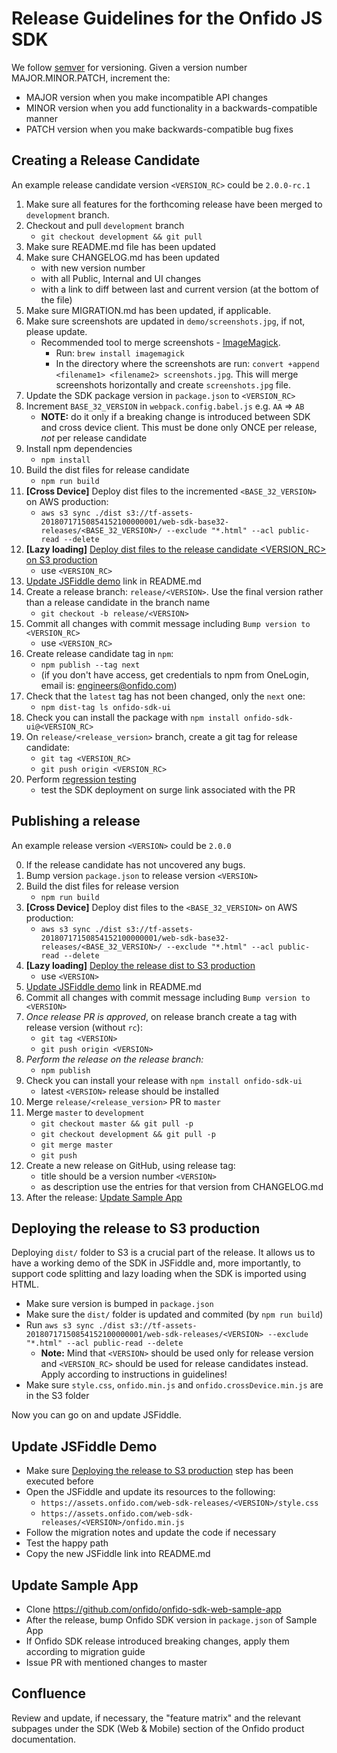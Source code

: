 # Release Guidelines for the Onfido JS SDK

We follow [semver](http://semver.org/) for versioning. Given a version number MAJOR.MINOR.PATCH, increment the:

* MAJOR version when you make incompatible API changes
* MINOR version when you add functionality in a backwards-compatible manner
* PATCH version when you make backwards-compatible bug fixes

## Creating a Release Candidate

An example release candidate version `<VERSION_RC>` could be `2.0.0-rc.1`

1. Make sure all features for the forthcoming release have been merged to `development` branch.
2. Checkout and pull `development` branch
    - `git checkout development && git pull`
3. Make sure README.md file has been updated
4. Make sure CHANGELOG.md has been updated
    - with new version number
    - with all Public, Internal and UI changes
    - with a link to diff between last and current version (at the bottom of the file)
5. Make sure MIGRATION.md has been updated, if applicable.
6. Make sure screenshots are updated in `demo/screenshots.jpg`, if not, please update.
    - Recommended tool to merge screenshots - [ImageMagick](https://www.imagemagick.org/script/index.php).
      - Run: `brew install imagemagick`
      - In the directory where the screenshots are run: `convert +append <filename1> <filename2> screenshots.jpg`. This will merge screenshots horizontally and create `screenshots.jpg` file.
7. Update the SDK package version in `package.json` to `<VERSION_RC>`
8. Increment `BASE_32_VERSION` in `webpack.config.babel.js` e.g. `AA` => `AB`
    - **NOTE:** do it only if a breaking change is introduced between SDK and cross device client. This must be done only ONCE per release, *not* per release candidate
9. Install npm dependencies
    - `npm install`
10. Build the dist files for release candidate
    - `npm run build`
11. **[Cross Device]** Deploy dist files to the incremented `<BASE_32_VERSION>` on AWS production:
    - `aws s3 sync ./dist s3://tf-assets-20180717150854152100000001/web-sdk-base32-releases/<BASE_32_VERSION>/ --exclude "*.html" --acl public-read --delete`
12. **[Lazy loading]** [Deploy dist files to the release candidate <VERSION_RC> on S3 production](#deploying-the-release-to-S3-production)
    - use `<VERSION_RC>`
13. [Update JSFiddle demo](#update-jsfiddle-demo) link in README.md
14. Create a release branch: `release/<VERSION>`. Use the final version rather than a release candidate in the branch name
    - `git checkout -b release/<VERSION>`
15. Commit all changes with commit message including `Bump version to <VERSION_RC>`
    - use `<VERSION_RC>`
16. Create release candidate tag in `npm`:
    - `npm publish --tag next`
    - (if you don't have access, get credentials to npm from OneLogin, email is: engineers@onfido.com)
17. Check that the `latest` tag has not been changed, only the `next` one:
    - `npm dist-tag ls onfido-sdk-ui`
18. Check you can install the package with `npm install onfido-sdk-ui@<VERSION_RC>`
19. On `release/<release_version>` branch, create a git tag for release candidate:
    - `git tag <VERSION_RC>`
    - `git push origin <VERSION_RC>`
20. Perform [regression testing](#MANUAL_REGRESSION)
    - test the SDK deployment on surge link associated with the PR

## Publishing a release

An example release version `<VERSION>` could be `2.0.0`

0. If the release candidate has not uncovered any bugs.
1. Bump version `package.json` to release version `<VERSION>`
2. Build the dist files for release version
    - `npm run build`
3. **[Cross Device]** Deploy dist files to the `<BASE_32_VERSION>` on AWS production:
    - `aws s3 sync ./dist s3://tf-assets-20180717150854152100000001/web-sdk-base32-releases/<BASE_32_VERSION>/ --exclude "*.html" --acl public-read --delete`
4. **[Lazy loading]** [Deploy the release dist to S3 production](#deploying-the-release-to-S3-production)
    - use `<VERSION>`
5. [Update JSFiddle demo](#update-jsfiddle-demo) link in README.md
6. Commit all changes with commit message including `Bump version to <VERSION>`
7. *Once release PR is approved*, on release branch create a tag with release version (without `rc`):
    * `git tag <VERSION>`
    * `git push origin <VERSION>`
8. *Perform the release on the release branch:*
    - `npm publish`
9. Check you can install your release with `npm install onfido-sdk-ui`
    - latest `<VERSION>` release should be installed
10. Merge `release/<release_version>` PR to `master`
11. Merge `master` to `development`
    * `git checkout master && git pull -p`
    * `git checkout development && git pull -p`
    * `git merge master`
    * `git push`
12. Create a new release on GitHub, using release tag:
    - title should be a version number `<VERSION>`
    - as description use the entries for that version from CHANGELOG.md
13. After the release: [Update Sample App](#update-sample-app)

## Deploying the release to S3 production
Deploying `dist/` folder to S3 is a crucial part of the release. It allows us to have a working demo of the SDK in JSFiddle and, more importantly, to support code splitting and lazy loading when the SDK is imported using HTML.

- Make sure version is bumped in `package.json`
- Make sure the `dist/` folder is updated and commited (by `npm run build`)
- Run `aws s3 sync ./dist s3://tf-assets-20180717150854152100000001/web-sdk-releases/<VERSION> --exclude "*.html" --acl public-read --delete`
  - **Note:** Mind that `<VERSION>` should be used only for release version and `<VERSION_RC>` should be used for release candidates instead. Apply according to instructions in guidelines!
- Make sure `style.css`, `onfido.min.js` and `onfido.crossDevice.min.js` are in the S3 folder

Now you can go on and update JSFiddle.

## Update JSFiddle Demo
- Make sure [Deploying the release to S3 production](#deploying-the-release-to-S3-production) step has been executed before
- Open the JSFiddle and update its resources to the following:
  - `https://assets.onfido.com/web-sdk-releases/<VERSION>/style.css`
  - `https://assets.onfido.com/web-sdk-releases/<VERSION>/onfido.min.js`
- Follow the migration notes and update the code if necessary
- Test the happy path
- Copy the new JSFiddle link into README.md

## Update Sample App
- Clone https://github.com/onfido/onfido-sdk-web-sample-app
- After the release, bump Onfido SDK version in `package.json` of Sample App
- If Onfido SDK release introduced breaking changes, apply them according to migration guide
- Issue PR with mentioned changes to master

## Confluence
Review and update, if necessary, the "feature matrix" and the relevant subpages under the SDK (Web & Mobile) section of the Onfido product documentation.
